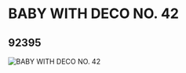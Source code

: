 # BABY WITH DECO NO. 42
## 92395
![BABY WITH DECO NO. 42](https://lc-www-live-s.legocdn.com/media/bricks/5/2/4594202.jpg)